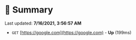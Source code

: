 # 📖 Summary
Last updated: **7/16/2021, 3:56:57 AM**

- `GET` [https://google.com](https://google.com) - **Up** (199ms)

